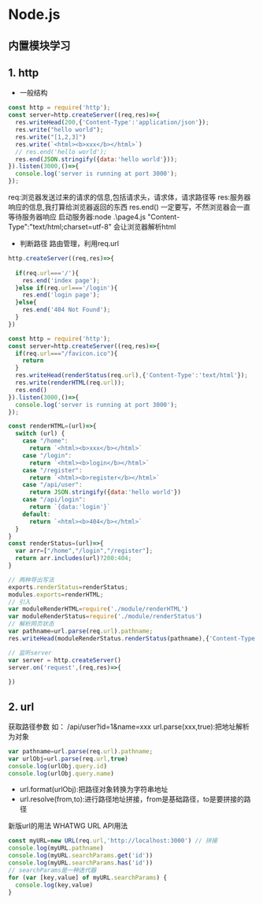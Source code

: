 # Node.js
## 内置模块学习
## 1. http
- 一般结构
```js
const http = require('http');
const server=http.createServer((req,res)=>{
  res.writeHead(200,{'Content-Type':'application/json'});
  res.write("hello world");
  res.write("[1,2,3]")
  res.write(`<html><b>xxx</b></html>`)
  // res.end('hello world');
  res.end(JSON.stringify({data:'hello world'}));
}).listen(3000,()=>{
  console.log('server is running at port 3000');
});
```
req:浏览器发送过来的请求的信息,包括请求头，请求体，请求路径等
res:服务器响应的信息,我打算给浏览器返回的东西
res.end() 一定要写，不然浏览器会一直等待服务器响应
启动服务器:node .\page4.js
"Content-Type":"text/html;charset=utf-8" 会让浏览器解析html

- 判断路径
路由管理，利用req.url
```js
http.createServer((req,res)=>{
  
  if(req.url==='/'){
    res.end('index page');
  }else if(req.url==='/login'){
    res.end('login page');
  }else{
    res.end('404 Not Found');
  }
})
```
```js
const http = require('http');
const server=http.createServer((req,res)=>{
  if(req.url==="/favicon.ico"){
    return 
  }
  res.writeHead(renderStatus(req.url),{'Content-Type':'text/html'});
  res.write(renderHTML(req.url));
  res.end()
}).listen(3000,()=>{
  console.log('server is running at port 3000');
});

const renderHTML=(url)=>{
  switch (url) {
    case "/home":
      return `<html><b>xxx</b></html>`
    case "/login":
      return `<html><b>login</b></html>`
    case "/register":
      return `<html><b>register</b></html>`
    case "/api/user":
      return JSON.stringify({data:'hello world'})
    case "/api/login":
      return `{data:'login'}`
    default:
      return `<html><b>404</b></html>`
  }
}
const renderStatus=(url)=>{
  var arr=["/home","/login","/register"];
  return arr.includes(url)?200:404;
}
```

```js
// 两种导出写法
exports.renderStatus=renderStatus;
modules.exports=renderHTML;
// 引入
var moduleRenderHTML=require('./module/renderHTML')
var moduleRenderStatus=require('./module/renderStatus')
// 解析网页状态
var pathname=url.parse(req.url).pathname;
res.writeHead(moduleRenderStatus.renderStatus(pathname),{'Content-Type':'text/html'});
```
```js
// 监听server
var server = http.createServer()
server.on('request',(req,res)=>{
  
})
```

## 2. url
获取路径参数
如： /api/user?id=1&name=xxx
url.parse(xxx,true):把地址解析为对象

```js
var pathname=url.parse(req.url).pathname;
var urlObj=url.parse(req.url,true)
console.log(urlObj.query.id)
console.log(urlObj.query.name)
```

- url.format(urlObj):把路径对象转换为字符串地址
- url.resolve(from,to):进行路径地址拼接，from是基础路径，to是要拼接的路径

新版url的用法
WHATWG URL API用法

```js
const myURL=new URL(req.url,'http://localhost:3000') // 拼接
console.log(myURL.pathname)
console.log(myURL.searchParams.get('id'))
console.log(myURL.searchParams.has('id'))
// searchParams是一种迭代器
for (var [key,value] of myURL.searchParams) {
  console.log(key,value)
}
```
